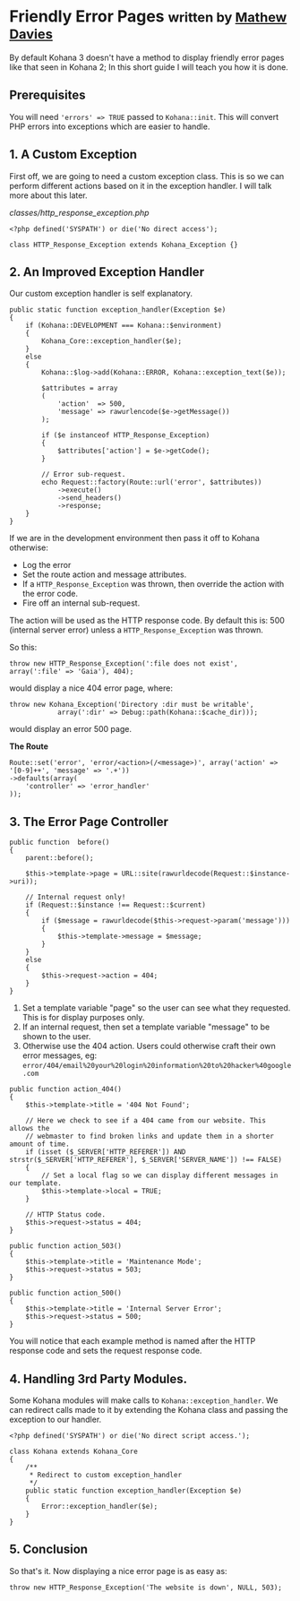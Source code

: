 # Friendly Error Pages <small>written by <a href="http://mathew-davies.co.uk./">Mathew Davies</a></small>

By default Kohana 3 doesn't have a method to display friendly error pages like that 
seen in Kohana 2; In this short guide I will teach you how it is done.

## Prerequisites 

You will need `'errors' => TRUE` passed to `Kohana::init`. This will convert PHP 
errors into exceptions which are easier to handle.

## 1. A Custom Exception

First off, we are going to need a custom exception class. This is so we can perform different
actions based on it in the exception handler. I will talk more about this later.

_classes/http\_response\_exception.php_

	<?php defined('SYSPATH') or die('No direct access');

	class HTTP_Response_Exception extends Kohana_Exception {}

## 2. An Improved Exception Handler

Our custom exception handler is self explanatory.

	public static function exception_handler(Exception $e)
	{
		if (Kohana::DEVELOPMENT === Kohana::$environment)
		{
			Kohana_Core::exception_handler($e);
		}
		else
		{
			Kohana::$log->add(Kohana::ERROR, Kohana::exception_text($e));

			$attributes = array
			(
				'action'  => 500,
				'message' => rawurlencode($e->getMessage())
			);

			if ($e instanceof HTTP_Response_Exception)
			{
				$attributes['action'] = $e->getCode();
			}

			// Error sub-request.
			echo Request::factory(Route::url('error', $attributes))
				->execute()
				->send_headers()
				->response;
		}
	}

If we are in the development environment then pass it off to Kohana otherwise:

* Log the error
* Set the route action and message attributes.
* If a `HTTP_Response_Exception` was thrown, then override the action with the error code.
* Fire off an internal sub-request.

The action will be used as the HTTP response code. By default this is: 500 (internal
server error) unless a `HTTP_Response_Exception` was thrown.

So this:

	throw new HTTP_Response_Exception(':file does not exist', array(':file' => 'Gaia'), 404);

would display a nice 404 error page, where:

	throw new Kohana_Exception('Directory :dir must be writable',
				array(':dir' => Debug::path(Kohana::$cache_dir)));

would display an error 500 page.

**The Route**

	Route::set('error', 'error/<action>(/<message>)', array('action' => '[0-9]++', 'message' => '.+'))
	->defaults(array(
		'controller' => 'error_handler'
	));

## 3. The Error Page Controller

	public function  before()
	{
		parent::before();

		$this->template->page = URL::site(rawurldecode(Request::$instance->uri));

		// Internal request only!
		if (Request::$instance !== Request::$current)
		{
			if ($message = rawurldecode($this->request->param('message')))
			{
				$this->template->message = $message;
			}
		}
		else
		{
			$this->request->action = 404;
		}
	}

1. Set a template variable "page" so the user can see what they requested. This 
   is for display purposes only.
2. If an internal request, then set a template variable "message" to be shown to 
   the user.
3. Otherwise use the 404 action. Users could otherwise craft their own error messages, eg:
   `error/404/email%20your%20login%20information%20to%20hacker%40google.com`


~~~
public function action_404()
{
	$this->template->title = '404 Not Found';
	
	// Here we check to see if a 404 came from our website. This allows the
	// webmaster to find broken links and update them in a shorter amount of time.
	if (isset ($_SERVER['HTTP_REFERER']) AND strstr($_SERVER['HTTP_REFERER'], $_SERVER['SERVER_NAME']) !== FALSE)
	{
		// Set a local flag so we can display different messages in our template.
		$this->template->local = TRUE;
	}
	
	// HTTP Status code.
	$this->request->status = 404;
}

public function action_503()
{
	$this->template->title = 'Maintenance Mode';
	$this->request->status = 503;
}

public function action_500()
{
	$this->template->title = 'Internal Server Error';
	$this->request->status = 500;
}
~~~

You will notice that each example method is named after the HTTP response code 
and sets the request response code.

## 4. Handling 3rd Party Modules.

Some Kohana modules will make calls to `Kohana::exception_handler`. We can redirect
calls made to it by extending the Kohana class and passing the exception to our handler.

	<?php defined('SYSPATH') or die('No direct script access.');

	class Kohana extends Kohana_Core
	{
		/**
		 * Redirect to custom exception_handler
		 */
		public static function exception_handler(Exception $e)
		{
			Error::exception_handler($e);
		}
	}

## 5. Conclusion

So that's it. Now displaying a nice error page is as easy as:

	throw new HTTP_Response_Exception('The website is down', NULL, 503);